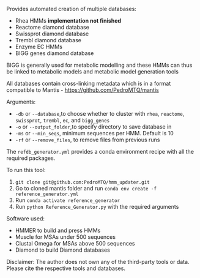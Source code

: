Provides automated creation of multiple databases:
- Rhea HMMs **implementation not finished**
- Reactome diamond database
- Swissprot diamond database 
- Trembl diamond database 
- Enzyme EC HMMs 
- BIGG genes diamond database 


BIGG is generally used for metabolic modelling and these HMMs can thus be linked to metabolic models and metabolic model generation tools

All databases contain cross-linking metadata which is in a format compatible to Mantis - https://github.com/PedroMTQ/mantis

Arguments:
- `-db` or `--database`,to choose whether to cluster with `rhea`, `reactome`, `swissprot`, `trembl`, `ec`, and `bigg_genes`
- `-o` or `--output_folder`,to specify directory to save database in
- `-ms` or `--min_seqs`, minimum sequences per HMM. Default is 10
- `-rf` or `--remove_files`, to remove files from previous runs



The `refdb_generator.yml` provides a conda environment recipe with all the required packages.

To run this tool:

1. `git clone git@github.com:PedroMTQ/hmm_updater.git`  
2. Go to cloned mantis folder and run `conda env create -f reference_generator.yml`
3. Run `conda activate reference_generator`
5. Run `python Reference_Generator.py` with the required arguments



Software used:
- HMMER to build and press HMMs
- Muscle for MSAs under 500 sequences
- Clustal Omega for MSAs above 500 sequences
- Diamond to build Diamond databases

Disclaimer:
The author does not own any of the third-party tools or data.
Please cite the respective tools and databases.